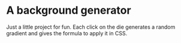 # A background generator

Just a little project for fun. Each click on the die generates a random gradient and gives the formula to apply it in CSS.
